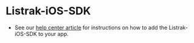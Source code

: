 # Listrak-iOS-SDK

* See our [help center article](https://help.listrak.com/en/articles/4860159-add-the-listrak-ios-sdk-to-your-ios-application) for instructions on how to add the Listrak-iOS-SDK to your app.

